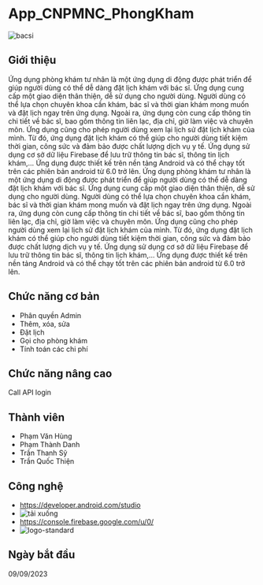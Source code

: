 # App_CNPMNC_PhongKham
![bacsi](https://github.com/VhungSIK/Nhom2_AppPhongKhamTuNhan_T5_Ca2/assets/146317191/8e5e486c-6281-4c62-b991-600c632e7d16)
## Giới thiệu
Ứng dụng phòng khám tư nhân là một ứng dụng di động được phát triển để giúp người dùng có thể
dễ dàng đặt lịch khám với bác sĩ. Ứng dụng cung cấp một giao diện thân thiện, dễ sử dụng 
cho người dùng. Người dùng có thể lựa chọn chuyên khoa cần khám, bác sĩ và thời gian khám
mong muốn và đặt lịch ngay trên ứng dụng. Ngoài ra, ứng dụng còn cung cấp thông tin chi 
tiết về bác sĩ, bao gồm thông tin liên lạc, địa chỉ, giờ làm việc và chuyên môn. Ứng dụng cũng 
cho phép người dùng xem lại lịch sử đặt lịch khám của mình. Từ đó, ứng dụng đặt lịch khám 
có thể giúp cho người dùng tiết kiệm thời gian, công sức và đảm bảo được chất lượng dịch 
vụ y tế. Ứng dụng sử dụng cơ sở dữ liệu Firebase để lưu trữ thông tin bác sĩ, thông tin lịch 
khám,… Ứng dụng được thiết kế trên nền tảng Android và có thể chạy tốt trên các phiên bản 
android từ 6.0 trở lên.
Ứng dụng phòng khám tư nhân là một ứng dụng di động được phát triển để giúp người dùng có thể
dễ dàng đặt lịch khám với bác sĩ. Ứng dụng cung cấp một giao diện thân thiện, dễ sử dụng 
cho người dùng. Người dùng có thể lựa chọn chuyên khoa cần khám, bác sĩ và thời gian khám
mong muốn và đặt lịch ngay trên ứng dụng. Ngoài ra, ứng dụng còn cung cấp thông tin chi 
tiết về bác sĩ, bao gồm thông tin liên lạc, địa chỉ, giờ làm việc và chuyên môn. Ứng dụng cũng 
cho phép người dùng xem lại lịch sử đặt lịch khám của mình. Từ đó, ứng dụng đặt lịch khám 
có thể giúp cho người dùng tiết kiệm thời gian, công sức và đảm bảo được chất lượng dịch 
vụ y tế. Ứng dụng sử dụng cơ sở dữ liệu Firebase để lưu trữ thông tin bác sĩ, thông tin lịch 
khám,… Ứng dụng được thiết kế trên nền tảng Android và có thể chạy tốt trên các phiên bản 
android từ 6.0 trở lên.
## Chức năng cơ bản
- Phân quyền Admin
- Thêm, xóa, sửa
- Đặt lịch
- Gọi cho phòng khám
- Tính toán các chi phí
## Chức năng nâng cao
Call API login
## Thành viên
- Phạm Văn Hùng
- Phạm Thành Danh
- Trần Thanh Sỹ
- Trần Quốc Thiện
## Công nghệ
- https://developer.android.com/studio
- ![tải xuống](https://github.com/VhungSIK/Nhom2_AppPhongKhamTuNhan_T5_Ca2/assets/146317191/f4b260e6-7217-4c7e-a709-50c8b246d4e6)
- https://console.firebase.google.com/u/0/
- ![logo-standard](https://github.com/VhungSIK/Nhom2_AppPhongKhamTuNhan_T5_Ca2/assets/146317191/eceba7a0-16e1-4241-9957-cfed06ae90bf)
## Ngày bắt đầu 
09/09/2023
